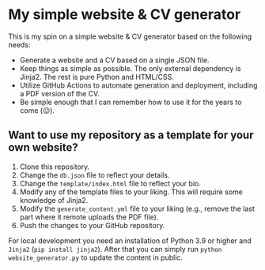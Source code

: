 # My simple website & CV generator

This is my spin on a simple website & CV generator based on the following needs:

- Generate a website and a CV based on a single JSON file.
- Keep things as simple as possible. The only external dependency is Jinja2. The rest is pure Python and HTML/CSS.
- Utilize GitHub Actions to automate generation and deployment, including a PDF version of the CV.
- Be simple enough that I can remember how to use it for the years to come (😉).

## Want to use my repository as a template for your own website?

1. Clone this repository.
2. Change the `db.json` file to reflect your details. 
3. Change the `template/index.html` file to reflect your bio. 
4. Modify any of the template files to your liking. This will require some knowledge of Jinja2.
5. Modify the `generate_content.yml` file to your liking (e.g., remove the last part where it remote uploads the PDF file).
5. Push the changes to your GitHub repository.

For local development you need an installation of Python 3.9 or higher and `Jinja2` (`pip install jinja2`). After that you can simply run `python website_generator.py` to update the content in public.